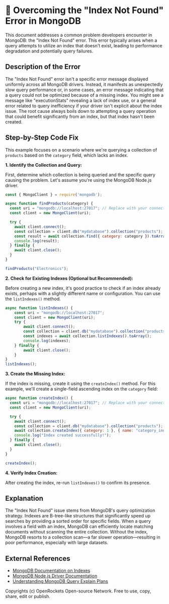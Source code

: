 # 🐞 Overcoming the "Index Not Found" Error in MongoDB


This document addresses a common problem developers encounter in MongoDB: the "Index Not Found" error. This error typically arises when a query attempts to utilize an index that doesn't exist, leading to performance degradation and potentially query failures.


## Description of the Error

The "Index Not Found" error isn't a specific error message displayed uniformly across all MongoDB drivers. Instead, it manifests as unexpectedly slow query performance or, in some cases, an error message indicating that a query could not be optimized because of a missing index.  You might see a message like "executionStats" revealing a lack of index use, or a general error related to query inefficiency if your driver isn't explicit about the index issue.  The root cause always boils down to attempting a query operation that could benefit significantly from an index, but that index hasn't been created.


## Step-by-Step Code Fix

This example focuses on a scenario where we're querying a collection of `products` based on the `category` field, which lacks an index.

**1. Identify the Collection and Query:**

First, determine which collection is being queried and the specific query causing the problem.  Let's assume you're using the MongoDB Node.js driver.

```javascript
const { MongoClient } = require('mongodb');

async function findProducts(category) {
  const uri = "mongodb://localhost:27017"; // Replace with your connection string
  const client = new MongoClient(uri);

  try {
    await client.connect();
    const collection = client.db("mydatabase").collection("products");
    const result = await collection.find({ category: category }).toArray();
    console.log(result);
  } finally {
    await client.close();
  }
}

findProducts("Electronics");
```


**2. Check for Existing Indexes (Optional but Recommended):**

Before creating a new index, it's good practice to check if an index already exists, perhaps with a slightly different name or configuration.  You can use the `listIndexes()` method.

```javascript
async function listIndexes() {
    const uri = "mongodb://localhost:27017";
    const client = new MongoClient(uri);
    try {
        await client.connect();
        const collection = client.db("mydatabase").collection("products");
        const indexes = await collection.listIndexes().toArray();
        console.log(indexes);
    } finally {
        await client.close();
    }
}
listIndexes();
```

**3. Create the Missing Index:**

If the index is missing, create it using the `createIndex()` method.  For this example, we'll create a single-field ascending index on the `category` field:

```javascript
async function createIndex() {
  const uri = "mongodb://localhost:27017"; // Replace with your connection string
  const client = new MongoClient(uri);

  try {
    await client.connect();
    const collection = client.db("mydatabase").collection("products");
    await collection.createIndex({ category: 1 }, { name: "category_index" }); // 1 for ascending, -1 for descending. 'name' is optional.
    console.log("Index created successfully!");
  } finally {
    await client.close();
  }
}

createIndex();
```


**4. Verify Index Creation:**

After creating the index, re-run `listIndexes()` to confirm its presence.



## Explanation

The "Index Not Found" issue stems from MongoDB's query optimization strategy.  Indexes are B-tree-like structures that significantly speed up searches by providing a sorted order for specific fields. When a query involves a field with an index, MongoDB can efficiently locate matching documents without scanning the entire collection.  Without the index, MongoDB resorts to a collection scan—a far slower operation—resulting in poor performance, especially with large datasets.


## External References

* [MongoDB Documentation on Indexes](https://www.mongodb.com/docs/manual/indexes/)
* [MongoDB Node.js Driver Documentation](https://mongodb.github.io/node-mongodb-native/4.11/)
* [Understanding MongoDB Query Explain Plans](https://www.mongodb.com/docs/manual/reference/method/db.collection.explain/)


Copyrights (c) OpenRockets Open-source Network. Free to use, copy, share, edit or publish.

